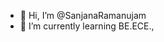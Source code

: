 - 👋 Hi, I’m @SanjanaRamanujam
- 🌱 I’m currently learning BE.ECE.,

<!---
SanjanaRamanujam/SanjanaRamanujam is a ✨ special ✨ repository because its `README.md` (this file) appears on your GitHub profile.
You can click the Preview link to take a look at your changes.
--->
